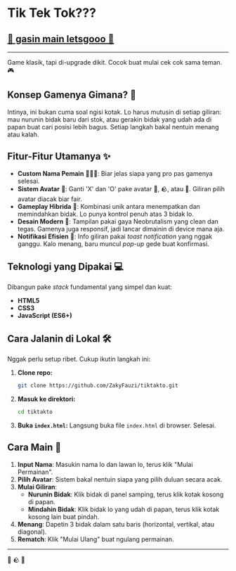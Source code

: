 # Tik Tek Tok???

## [**🚀 gasin main letsgooo 🚀**](https://tiktektok.netlify.app/)

-----

Game klasik, tapi di-upgrade dikit. Cocok buat mulai cek cok sama teman. 🎮

## Konsep Gamenya Gimana? 🤔

Intinya, ini bukan cuma soal ngisi kotak. Lo harus mutusin di setiap giliran: mau nurunin bidak baru dari stok, atau gerakin bidak yang udah ada di papan buat cari posisi lebih bagus. Setiap langkah bakal nentuin menang atau kalah.

## Fitur-Fitur Utamanya ✨

  - **Custom Nama Pemain** 🧑‍🤝‍🧑: Biar jelas siapa yang pro pas gamenya selesai.
  - **Sistem Avatar** 🎨: Ganti 'X' dan 'O' pake avatar 🍃, 🪨, atau 🌸. Giliran pilih avatar diacak biar fair.
  - **Gameplay Hibrida** 🧠: Kombinasi unik antara menempatkan dan memindahkan bidak. Lo punya kontrol penuh atas 3 bidak lo.
  - **Desain Modern** 📱: Tampilan pakai gaya Neobrutalism yang clean dan tegas. Gamenya juga responsif, jadi lancar dimainin di device mana aja.
  - **Notifikasi Efisien** 🔔: Info giliran pakai *toast notification* yang nggak ganggu. Kalo menang, baru muncul *pop-up* gede buat konfirmasi.

## Teknologi yang Dipakai 💻

Dibangun pake *stack* fundamental yang simpel dan kuat:

  - **HTML5**
  - **CSS3**
  - **JavaScript (ES6+)**

## Cara Jalanin di Lokal 🛠️

Nggak perlu setup ribet. Cukup ikutin langkah ini:

1.  **Clone repo:**

    ```bash
    git clone https://github.com/ZakyFauzi/tiktakto.git
    ```

2.  **Masuk ke direktori:**

    ```bash
    cd tiktakto
    ```

3.  **Buka `index.html`:**
    Langsung buka file `index.html` di browser. Selesai.

## Cara Main 📖

1.  **Input Nama**: Masukin nama lo dan lawan lo, terus klik "Mulai Permainan".
2.  **Pilih Avatar**: Sistem bakal nentuin siapa yang pilih duluan secara acak.
3.  **Mulai Giliran**:
      - **Nurunin Bidak**: Klik bidak di panel samping, terus klik kotak kosong di papan.
      - **Mindahin Bidak**: Klik bidak lo yang udah di papan, terus klik kotak kosong lain buat pindah.
4.  **Menang**: Dapetin 3 bidak dalam satu baris (horizontal, vertikal, atau diagonal).
5.  **Rematch**: Klik "Mulai Ulang" buat ngulang permainan.

-----
🍃 🪨 🌸

